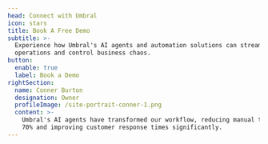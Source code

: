 ```yaml
---
head: Connect with Umbral
icon: stars
title: Book A Free Demo
subtitle: >-
  Experience how Umbral's AI agents and automation solutions can streamline your
  operations and control business chaos.
button:
  enable: true
  label: Book a Demo
rightSection:
  name: Conner Burton
  designation: Owner
  profileImage: /site-portrait-conner-1.png
  content: >-
    Umbral's AI agents have transformed our workflow, reducing manual tasks by
    70% and improving customer response times significantly.
---
```

